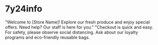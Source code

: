 # 7y24info
"Welcome to [Store Name]! Explore our fresh produce and enjoy special offers. Need help? Our staff is here for you."  "Checkout is quick and easy. For safety, please observe social distancing. Ask about our loyalty programs and eco-friendly reusable bags.

